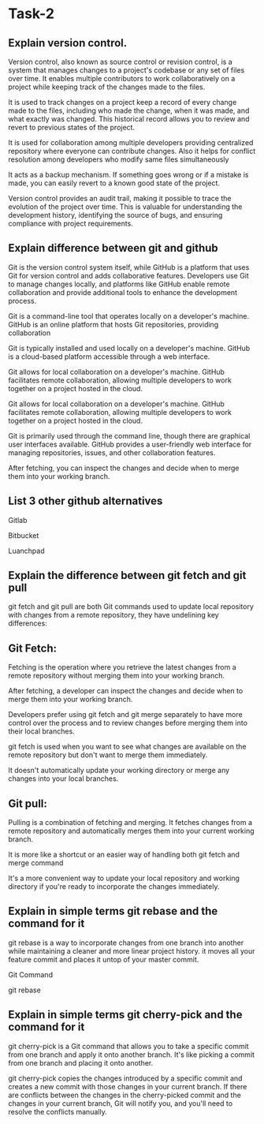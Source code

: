 # Task-2
## Explain version control.

Version control, also known as source control or revision control, is a system that manages changes to a project's codebase or any set of files over time.
It enables multiple contributors to work collaboratively on a project while keeping track of the changes made to the files. 

It is used to track changes on a project keep a record of every change made to the files, including who made the change, when it was made, and what exactly was 
changed. This historical record allows you to review and revert to previous states of the project.


It is used for collaboration among multiple developers providing centralized repository where everyone can contribute changes. Also it helps for conflict resolution
among developers who modify same files simultaneously

It acts as a backup mechanism. If something goes wrong or if a mistake is made, you can easily revert to a known good state of the project.

Version control provides an audit trail, making it possible to trace the evolution of the project over time. This is valuable for understanding the development 
history, identifying the source of bugs, and ensuring compliance with project requirements.


## Explain difference between git and github
Git is the version control system itself, while GitHub is a platform that uses Git for version control and adds collaborative features. Developers use Git to manage 
changes locally, and platforms like GitHub enable remote collaboration and provide additional tools to enhance the development process. 

Git is a command-line tool that operates locally on a developer's machine.
GitHub is an online platform that hosts Git repositories, providing collaboration 

Git is typically installed and used locally on a developer's machine.
GitHub is a cloud-based platform accessible through a web interface.

Git allows for local collaboration on a developer's machine.
GitHub facilitates remote collaboration, allowing multiple developers to work together on a project hosted in the cloud.

Git allows for local collaboration on a developer's machine.
GitHub facilitates remote collaboration, allowing multiple developers to work together on a project hosted in the cloud.

Git is primarily used through the command line, though there are graphical user interfaces available.
GitHub provides a user-friendly web interface for managing repositories, issues, and other collaboration features.


After fetching, you can inspect the changes and decide when to merge them into your working branch.

## List 3 other github alternatives

Gitlab

Bitbucket

Luanchpad


## Explain the difference between git fetch and git pull

git fetch and git pull are both Git commands used to update local repository with changes from a remote repository, they have undelining key differences:

## Git Fetch:


Fetching is the operation where you retrieve the latest changes from a remote repository without merging them into your working branch.

After fetching, a developer can inspect the changes and decide when to merge them into your working branch.

Developers prefer using git fetch and git merge separately to have more control over the process and to review changes before merging them into their local branches.

git fetch is used when you want to see what changes are available on the remote repository but don't want to merge them immediately.

It doesn't automatically update your working directory or merge any changes into your local branches.


## Git pull:

Pulling is a combination of fetching and merging. It fetches changes from a remote repository and automatically merges them into your current working branch.

It is more like a shortcut or an easier way of handling both git fetch and merge command

It's a more convenient way to update your local repository and working directory if you're ready to incorporate the changes immediately.


## Explain in simple terms git rebase and the command for it

git rebase is a way to incorporate changes from one branch into another while maintaining a cleaner and more linear project history.
it moves all your feature commit and places it untop of your master commit.  

Git Command

git rebase <branch-name>

## Explain in simple terms git cherry-pick and the command for it 

git cherry-pick is a Git command that allows you to take a specific commit from one branch and apply it onto another branch. It's like picking a commit from one branch
and placing it onto another.

git cherry-pick copies the changes introduced by a specific commit and creates a new commit with those changes in your current branch. If there are conflicts between 
the changes in the cherry-picked commit and the changes in your current branch, Git will notify you, and you'll need to resolve the conflicts manually.
